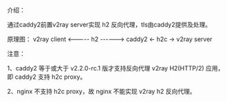 介绍：

通过caddy2前置v2ray server实现 h2 反向代理，tls由caddy2提供及处理。

原理图： v2ray client <----- h2 ------> caddy2 <- h2c -> v2ray server

注意： 

1、caddy2 等于或大于 v2.2.0-rc.1 版才支持反向代理 v2ray H2(HTTP/2) 应用，即 caddy2 支持 h2c proxy。

2、nginx 不支持 h2c proxy，故 nginx 不能实现 v2ray h2 反向代理。
